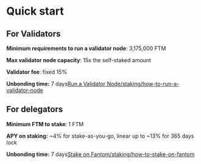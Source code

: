 # Quick start

## **For Validators** <a id="for-validators"></a>

**Minimum requirements to run a validator node**: 3,175,000 FTM

**Max validator node capacity**: 15x the self-staked amount

**Validator fee**: fixed 15%

**Unbonding time:** 7 days[Run a Validator Node/staking/how-to-run-a-validator-node](run-a-validator-node.md)​

## **For delegators** <a id="for-delegators"></a>

**Minimum FTM to stake**: 1 FTM

**APY on staking:** ~4% for stake-as-you-go, linear up to ~13% for 365 days lock

**Unbonding time:** 7 days[Stake on Fantom/staking/how-to-stake-on-fantom](stake-on-fantom.md)​

​

